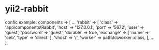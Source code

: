 # yii2-rabbit

confic example:
components => [
        ...
        'rabbit' => [
  				'class' => 'app\components\Rabbit',
          'host' => '127.0.0.1',
          'port' => '5672',
          'user' => 'guest',
          'password' => 'guest',
          'durable' => true,
          'exchange'  => [
                'name' => 'ceb',
                'type' => 'direct'
            ],
          'vhost' => '/',
          'worker' => path\to\worker::class,
        ],
        ...
],
        
